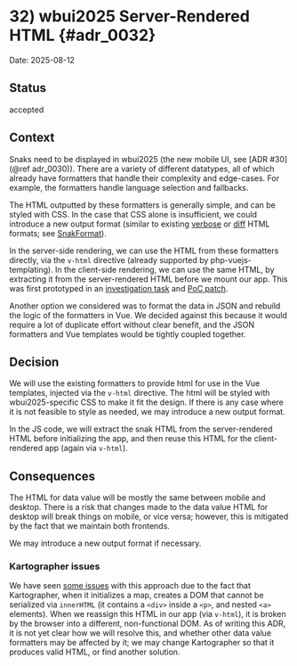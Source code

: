 # 32) wbui2025 Server-Rendered HTML {#adr_0032}

Date: 2025-08-12

## Status

accepted

## Context

Snaks need to be displayed in wbui2025 (the new mobile UI, see [ADR #30](@ref adr_0030)).
There are a variety of different datatypes, all of which already have formatters that handle their complexity and edge-cases.
For example, the formatters handle language selection and fallbacks.

The HTML outputted by these formatters is generally simple, and can be styled with CSS.
In the case that CSS alone is insufficient, we could introduce a new output format
(similar to existing [verbose][FORMAT_HTML_VERBOSE] or [diff][FORMAT_HTML_DIFF] HTML formats; see [SnakFormat][]).

In the server-side rendering, we can use the HTML from these formatters directly,
via the `v-html` directive (already supported by php-vuejs-templating).
In the client-side rendering, we can use the same HTML, by extracting it from the server-rendered HTML before we mount our app.
This was first prototyped in an [investigation task][T398415] and [PoC patch][PoC].

Another option we considered was to format the data in JSON and rebuild the logic of the formatters in Vue.
We decided against this because it would require a lot of duplicate effort without clear benefit,
and the JSON formatters and Vue templates would be tightly coupled together.

## Decision

We will use the existing formatters to provide html for use in the Vue templates, injected via the `v-html` directive.
The html will be styled with wbui2025-specific CSS to make it fit the design.
If there is any case where it is not feasible to style as needed, we may introduce a new output format.

In the JS code, we will extract the snak HTML from the server-rendered HTML before initializing the app,
and then reuse this HTML for the client-rendered app (again via `v-html`).

## Consequences

The HTML for data value will be mostly the same between mobile and desktop.
There is a risk that changes made to the data value HTML for desktop will break things on mobile, or vice versa;
however, this is mitigated by the fact that we maintain both frontends.

We may introduce a new output format if necessary.

### Kartographer issues

We have seen [some issues][T394906] with this approach due to the fact that Kartographer,
when it initializes a map, creates a DOM that cannot be serialized via `innerHTML`
(it contains a `<div>` inside a `<p>`, and nested `<a>` elements).
When we reassign this HTML in our app (via `v-html`), it is broken by the browser into a different, non-functional DOM.
As of writing this ADR, it is not yet clear how we will resolve this, and whether other data value formatters may be affected by it;
we may change Kartographer so that it produces valid HTML, or find another solution.

[FORMAT_HTML_VERBOSE]: https://gerrit.wikimedia.org/g/mediawiki/extensions/Wikibase/+/993f9695faa37689f347684207dc3bd662472fd7/lib/includes/Formatters/SnakFormatter.php#34
[FORMAT_HTML_DIFF]: https://gerrit.wikimedia.org/g/mediawiki/extensions/Wikibase/+/993f9695faa37689f347684207dc3bd662472fd7/lib/includes/Formatters/SnakFormatter.php#33
[SnakFormat]: https://gerrit.wikimedia.org/g/mediawiki/extensions/Wikibase/+/993f9695faa37689f347684207dc3bd662472fd7/lib/includes/Formatters/SnakFormat.php
[T398415]: https://phabricator.wikimedia.org/T398415
[PoC]: https://gerrit.wikimedia.org/r/c/mediawiki/extensions/Wikibase/+/1169087
[T394906]: https://phabricator.wikimedia.org/T394906
